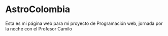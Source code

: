 # AstroColombia

Esta es mi página web para mi proyecto de Programación web, jornada por la noche con el Profesor Camilo
